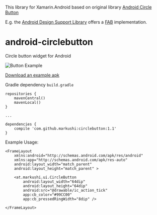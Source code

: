 
This library for Xamarin.Android based on original library [Android Circle Button](https://github.com/markushi/android-circlebutton/blob/master/README.md)


E.g. the [Android Design Support Library](http://developer.android.com/tools/support-library/index.html) offers a [FAB](http://developer.android.com/reference/android/support/design/widget/FloatingActionButton.html) implementation.

android-circlebutton
====================

Circle button widget for Android

![Button Example](example/example.gif)

[Download an example apk](example/example.apk)

Gradle dependency  ```build.gradle```

```
repositories {
    mavenCentral()
    mavenLocal()
}

...

dependencies {
    compile 'com.github.markushi:circlebutton:1.1'
}
```

Example Usage:
```
<FrameLayout
	xmlns:android="http://schemas.android.com/apk/res/android"
	xmlns:app="http://schemas.android.com/apk/res-auto"
	android:layout_width="match_parent"
	android:layout_height="match_parent" >

	<at.markushi.ui.CircleButton
		android:layout_width="64dip"
		android:layout_height="64dip"
		android:src="@drawable/ic_action_tick"
		app:cb_color="#99CC00"
		app:cb_pressedRingWidth="8dip" />

</FrameLayout>
```
